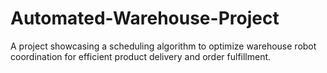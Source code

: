 # Automated-Warehouse-Project
A project showcasing a scheduling algorithm to optimize warehouse robot coordination for efficient product delivery and order fulfillment.
